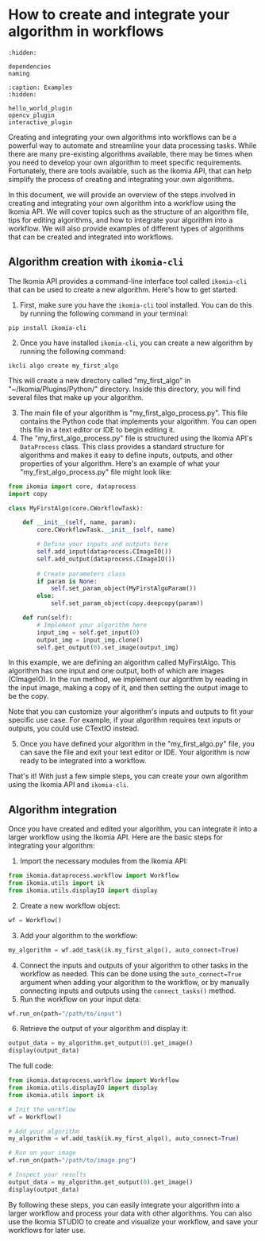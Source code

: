 # How to create and integrate your algorithm in workflows

```{toctree}
:hidden:

dependencies
naming
```

```{toctree}
:caption: Examples
:hidden:

hello_world_plugin
opencv_plugin
interactive_plugin
```

Creating and integrating your own algorithms into workflows can be a powerful way to automate and streamline your data processing tasks. 
While there are many pre-existing algorithms available, there may be times when you need to develop your own algorithm to meet specific requirements. 
Fortunately, there are tools available, such as the Ikomia API, that can help simplify the process of creating and integrating your own algorithms.

In this document, we will provide an overview of the steps involved in creating and integrating your own algorithm into a workflow using the Ikomia API. 
We will cover topics such as the structure of an algorithm file, tips for editing algorithms, and how to integrate your algorithm into a workflow. 
We will also provide examples of different types of algorithms that can be created and integrated into workflows.

## Algorithm creation with `ikomia-cli`

The Ikomia API provides a command-line interface tool called `ikomia-cli` that can be used to create a new algorithm. Here's how to get started:

1. First, make sure you have the `ikomia-cli` tool installed. You can do this by running the following command in your terminal:
```shell
pip install ikomia-cli
```
2. Once you have installed `ikomia-cli`, you can create a new algorithm by running the following command:
```shell
ikcli algo create my_first_algo
```
This will create a new directory called "my_first_algo" in "~/Ikomia/Plugins/Python/" directory. Inside this directory, you will find several files that make up your algorithm.

3. The main file of your algorithm is "my_first_algo_process.py". This file contains the Python code that implements your algorithm. You can open this file in a text editor or IDE to begin editing it.
4. The "my_first_algo_process.py" file is structured using the Ikomia API's `DataProcess` class. This class provides a standard structure for algorithms and makes it easy to define inputs, outputs, and other properties of your algorithm. Here's an example of what your "my_first_algo_process.py" file might look like:
```python
from ikomia import core, dataprocess
import copy

class MyFirstAlgo(core.CWorkflowTask):

    def __init__(self, name, param):
        core.CWorkflowTask.__init__(self, name)

        # Define your inputs and outputs here
        self.add_input(dataprocess.CImageIO())
        self.add_output(dataprocess.CImageIO())
        
        # Create parameters class
        if param is None:
            self.set_param_object(MyFirstAlgoParam())
        else:
            self.set_param_object(copy.deepcopy(param))

    def run(self):
        # Implement your algorithm here
        input_img = self.get_input(0)
        output_img = input_img.clone()
        self.get_output(0).set_image(output_img)
```
In this example, we are defining an algorithm called MyFirstAlgo. 
This algorithm has one input and one output, both of which are images (CImageIO). 
In the run method, we implement our algorithm by reading in the input image, making a copy of it, and then setting the output image to be the copy.

Note that you can customize your algorithm's inputs and outputs to fit your specific use case. For example, if your algorithm requires text inputs or outputs, you could use CTextIO instead.

5. Once you have defined your algorithm in the "my_first_algo.py" file, you can save the file and exit your text editor or IDE. 
Your algorithm is now ready to be integrated into a workflow.

That's it! With just a few simple steps, you can create your own algorithm using the Ikomia API and `ikomia-cli`.

## Algorithm integration

Once you have created and edited your algorithm, you can integrate it into a larger workflow using the Ikomia API. 
Here are the basic steps for integrating your algorithm:

1. Import the necessary modules from the Ikomia API:
```python
from ikomia.dataprocess.workflow import Workflow
from ikomia.utils import ik
from ikomia.utils.displayIO import display
```
2. Create a new workflow object:
```python
wf = Workflow()
```
3. Add your algorithm to the workflow:
```python
my_algorithm = wf.add_task(ik.my_first_algo(), auto_connect=True)
```
4. Connect the inputs and outputs of your algorithm to other tasks in the workflow as needed. This can be done using the `auto_connect=True` argument when adding your algorithm to the workflow, or by manually connecting inputs and outputs using the `connect_tasks()` method.
5. Run the workflow on your input data:
```python
wf.run_on(path="/path/to/input")
```
6. Retrieve the output of your algorithm and display it:
```python
output_data = my_algorithm.get_output(0).get_image()
display(output_data)
```
The full code:
```python
from ikomia.dataprocess.workflow import Workflow
from ikomia.utils.displayIO import display
from ikomia.utils import ik

# Init the workflow
wf = Workflow()

# Add your algorithm
my_algorithm = wf.add_task(ik.my_first_algo(), auto_connect=True)

# Run on your image
wf.run_on(path="/path/to/image.png")

# Inspect your results
output_data = my_algorithm.get_output(0).get_image()
display(output_data)
```
By following these steps, you can easily integrate your algorithm into a larger workflow and process your data with other algorithms. You can also use the Ikomia STUDIO to create and visualize your workflow, and save your workflows for later use.

[comment]: <> (### Graphics)

[comment]: <> (Graphics represent all vectorial items &#40;line, polygon, text...&#41; that )

[comment]: <> (bring additionnal information to images. They can be stored as input &#40;{py:mod}`~ikomia.dataprocess.pydataprocess.CGraphicsInput`&#41; )

[comment]: <> (or output {py:mod}`~ikomia.dataprocess.pydataprocess.CGraphicsOutput`&#41;. Different types of graphics )

[comment]: <> (are provided, each one being implemented in a dedicated class:)

[comment]: <> (- Point: {py:mod}`~ikomia.core.pycore.CGraphicsPoint`)

[comment]: <> (- Polyline: {py:mod}`~ikomia.core.pycore.CGraphicsPolyline`)

[comment]: <> (- Rectangle/Square: {py:mod}`~ikomia.core.pycore.CGraphicsRectangle`)

[comment]: <> (- Ellipse/Circle: {py:mod}`~ikomia.core.pycore.CGraphicsEllipse`)

[comment]: <> (- Polygon: {py:mod}`~ikomia.core.pycore.CGraphicsPolygon`)

[comment]: <> (- Polygon with hole&#40;s&#41;: {py:mod}`~ikomia.core.pycore.CGraphicsComplexPolygon`)

[comment]: <> (- Text: {py:mod}`~ikomia.core.pycore.CGraphicsText`)

[comment]: <> (You can access to every graphics with :)

[comment]: <> (```python)

[comment]: <> (obj_list = output_obj.get_items&#40;&#41;)

[comment]: <> (```)

[comment]: <> ({py:meth}`~ikomia.dataprocess.pydataprocess.CGraphicsOutput.get_items` returns a list of graphical objects so you can iterate on it. )

[comment]: <> (When you have a {py:mod}`~ikomia.dataprocess.pydataprocess.CImageIO` and a {py:mod}`~ikomia.dataprocess.pydataprocess.CGraphicsOutput` as outputs, you can easily burn graphics on your image with {py:func}`~ikomia.dataprocess.pydataprocess.CImageIO.get_image_with_graphics`)

[comment]: <> (```python)

[comment]: <> (from ikomia.utils.displayIO import display)

[comment]: <> (img = yolov7.get_image_with_graphics&#40;&#41;)

[comment]: <> (display&#40;img&#41;)

[comment]: <> (```)